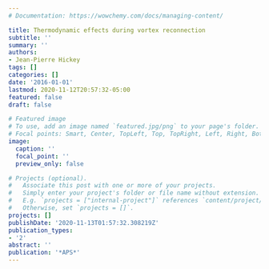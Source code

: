 ```yaml
---
# Documentation: https://wowchemy.com/docs/managing-content/

title: Thermodynamic effects during vortex reconnection
subtitle: ''
summary: ''
authors:
- Jean-Pierre Hickey
tags: []
categories: []
date: '2016-01-01'
lastmod: 2020-11-12T20:57:32-05:00
featured: false
draft: false

# Featured image
# To use, add an image named `featured.jpg/png` to your page's folder.
# Focal points: Smart, Center, TopLeft, Top, TopRight, Left, Right, BottomLeft, Bottom, BottomRight.
image:
  caption: ''
  focal_point: ''
  preview_only: false

# Projects (optional).
#   Associate this post with one or more of your projects.
#   Simply enter your project's folder or file name without extension.
#   E.g. `projects = ["internal-project"]` references `content/project/deep-learning/index.md`.
#   Otherwise, set `projects = []`.
projects: []
publishDate: '2020-11-13T01:57:32.308219Z'
publication_types:
- '2'
abstract: ''
publication: '*APS*'
---
```

